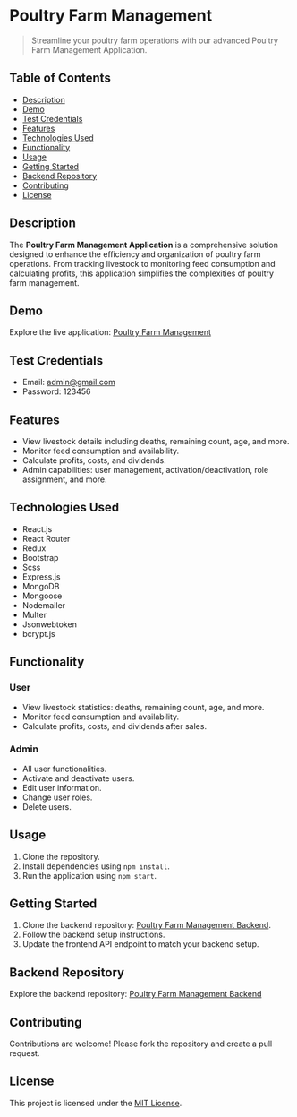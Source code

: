# Poultry Farm Management

> Streamline your poultry farm operations with our advanced Poultry Farm Management Application.

## Table of Contents

- [Description](#description)
- [Demo](#demo)
- [Test Credentials](#test-credentials)
- [Features](#features)
- [Technologies Used](#technologies-used)
- [Functionality](#functionality)
- [Usage](#usage)
- [Getting Started](#getting-started)
- [Backend Repository](#backend-repository)
- [Contributing](#contributing)
- [License](#license)

## Description

The **Poultry Farm Management Application** is a comprehensive solution designed to enhance the efficiency and organization of poultry farm operations. From tracking livestock to monitoring feed consumption and calculating profits, this application simplifies the complexities of poultry farm management.

## Demo

Explore the live application: [Poultry Farm Management](https://farm-management0.netlify.app/)

## Test Credentials

- Email: admin@gmail.com
- Password: 123456

## Features

- View livestock details including deaths, remaining count, age, and more.
- Monitor feed consumption and availability.
- Calculate profits, costs, and dividends.
- Admin capabilities: user management, activation/deactivation, role assignment, and more.

## Technologies Used

- React.js
- React Router
- Redux
- Bootstrap
- Scss
- Express.js
- MongoDB
- Mongoose
- Nodemailer
- Multer
- Jsonwebtoken
- bcrypt.js

## Functionality

### User

- View livestock statistics: deaths, remaining count, age, and more.
- Monitor feed consumption and availability.
- Calculate profits, costs, and dividends after sales.

### Admin

- All user functionalities.
- Activate and deactivate users.
- Edit user information.
- Change user roles.
- Delete users.

## Usage

1. Clone the repository.
2. Install dependencies using `npm install`.
3. Run the application using `npm start`.

## Getting Started

1. Clone the backend repository: [Poultry Farm Management Backend](https://github.com/sadi-tanvir/broiler_farm_management_backend).
2. Follow the backend setup instructions.
3. Update the frontend API endpoint to match your backend setup.

## Backend Repository

Explore the backend repository: [Poultry Farm Management Backend](https://github.com/sadi-tanvir/broiler_farm_management_backend)

## Contributing

Contributions are welcome! Please fork the repository and create a pull request.

## License

This project is licensed under the [MIT License](LICENSE).
